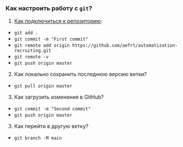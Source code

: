 ### Как настроить работу с `git`?

1. [Как подключиться к репозиторию](https://docs.github.com/en/get-started/importing-your-projects-to-github/importing-source-code-to-github/adding-locally-hosted-code-to-github):
- `git add .`
- `git commit -m "First commit"`
- `git remote add origin https://github.com/aefrt/automatization-recruiting.git`
- `git remote -v`
- `git push origin master`

2. Как локально сохранить последнюю версию ветки?

- `git pull origin master`

3. Как загрузить изменения в GitHub?

- `git commit -m "Second commit"`
- `git push origin master`

3. Как перейти в другую ветку?

- `git branch -M main`
